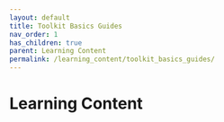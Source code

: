 ```yaml
---
layout: default
title: Toolkit Basics Guides
nav_order: 1
has_children: true
parent: Learning Content
permalink: /learning_content/toolkit_basics_guides/
---
```


# Learning Content
